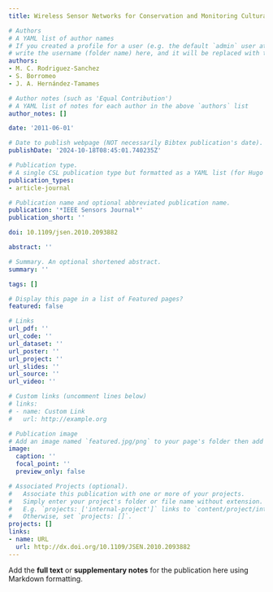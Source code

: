 ```yaml
---
title: Wireless Sensor Networks for Conservation and Monitoring Cultural Assets

# Authors
# A YAML list of author names
# If you created a profile for a user (e.g. the default `admin` user at `content/authors/admin/`), 
# write the username (folder name) here, and it will be replaced with their full name and linked to their profile.
authors:
- M. C. Rodriguez-Sanchez
- S. Borromeo
- J. A. Hernández-Tamames

# Author notes (such as 'Equal Contribution')
# A YAML list of notes for each author in the above `authors` list
author_notes: []

date: '2011-06-01'

# Date to publish webpage (NOT necessarily Bibtex publication's date).
publishDate: '2024-10-18T08:45:01.740235Z'

# Publication type.
# A single CSL publication type but formatted as a YAML list (for Hugo requirements).
publication_types:
- article-journal

# Publication name and optional abbreviated publication name.
publication: '*IEEE Sensors Journal*'
publication_short: ''

doi: 10.1109/jsen.2010.2093882

abstract: ''

# Summary. An optional shortened abstract.
summary: ''

tags: []

# Display this page in a list of Featured pages?
featured: false

# Links
url_pdf: ''
url_code: ''
url_dataset: ''
url_poster: ''
url_project: ''
url_slides: ''
url_source: ''
url_video: ''

# Custom links (uncomment lines below)
# links:
# - name: Custom Link
#   url: http://example.org

# Publication image
# Add an image named `featured.jpg/png` to your page's folder then add a caption below.
image:
  caption: ''
  focal_point: ''
  preview_only: false

# Associated Projects (optional).
#   Associate this publication with one or more of your projects.
#   Simply enter your project's folder or file name without extension.
#   E.g. `projects: ['internal-project']` links to `content/project/internal-project/index.md`.
#   Otherwise, set `projects: []`.
projects: []
links:
- name: URL
  url: http://dx.doi.org/10.1109/JSEN.2010.2093882
---
```


Add the **full text** or **supplementary notes** for the publication here using Markdown formatting.
